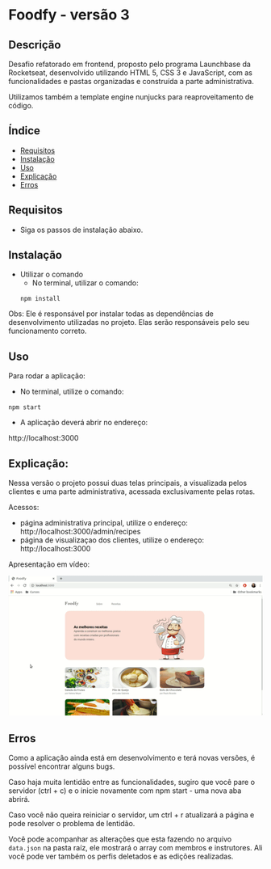 # Foodfy - versão 3

## Descrição
Desafio refatorado em frontend, proposto pelo programa Launchbase da Rocketseat, desenvolvido utilizando HTML 5, CSS 3 e JavaScript, com as funcionalidades e pastas organizadas e construída a parte administrativa. 

Utilizamos também a template engine nunjucks para reaproveitamento de código. 

## Índice
- [Requisitos](#Requisitos)
- [Instalação](#Instalação)
- [Uso](#Uso)
- [Explicação](#Explicação)
- [Erros](#Erros)


## Requisitos
- Siga os passos de instalação abaixo. 


## Instalação
- Utilizar o comando
  - No terminal, utilizar o comando: 
  ``` 
  npm install 
  ```
Obs: Ele é responsável por instalar todas as dependências de desenvolvimento utilizadas no projeto. Elas serão responsáveis pelo seu funcionamento correto.  


## Uso
Para rodar a aplicação:
- No terminal, utilize o comando:
```
npm start
```
- A aplicação deverá abrir no endereço: 

http://localhost:3000
## Explicação:

Nessa versão o projeto possui duas telas principais, a visualizada pelos clientes e uma parte administrativa, acessada exclusivamente pelas rotas.


Acessos:
- página administrativa principal, utilize o endereço: http://localhost:3000/admin/recipes
- página de visualizaçao dos clientes, utilize o endereço: http://localhost:3000

Apresentação em vídeo:


<p align="center">
  <img alt="Gif Foodfy" src="page.gif"/>
</p>


## Erros
Como a aplicação ainda está em desenvolvimento e terá novas versões, é possível encontrar alguns bugs. 

Caso haja muita lentidão entre as funcionalidades, sugiro que você pare o servidor (ctrl + c) e o inicie novamente com npm start - uma nova aba abrirá.

Caso você não queira reiniciar o servidor, um ctrl + r atualizará a página e pode resolver o problema de lentidão.

Você pode acompanhar as alterações que esta fazendo no arquivo ```data.json``` na pasta raíz, ele mostrará o array com membros e instrutores. Ali você pode ver também os perfis deletados e as edições realizadas.

